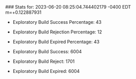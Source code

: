 <!DOCTYPE html>
<html>
	<head>
		<meta charset="utf-8">
		<title>i2p-stats</title>
	</head>
	<body>
### Stats for: 2023-06-20 08:25:04.744402179 -0400 EDT m=+0.122887931

 - Exploratory Build Success Percentage: 43
 - Exploratory Build Rejection Percentage: 12
 - Exploratory Build Expired Percentage: 43
 - Exploratory Build Success: 6004
 - Exploratory Build Reject: 1701
 - Exploratory Build Expired: 6004

	</body>
</html>